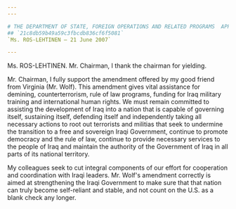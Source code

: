 ```yaml
---
---

# THE DEPARTMENT OF STATE, FOREIGN OPERATIONS AND RELATED PROGRAMS  APPROPRIATIONS ACT, 2008
## `21c8db59b49a59c3fbcdb836cf6f5081`
`Ms. ROS-LEHTINEN — 21 June 2007`

---
```



Ms. ROS-LEHTINEN. Mr. Chairman, I thank the chairman for yielding.

Mr. Chairman, I fully support the amendment offered by my good friend 
from Virginia (Mr. Wolf). This amendment gives vital assistance for 
demining, counterterrorism, rule of law programs, funding for Iraq 
military training and international human rights. We must remain 
committed to assisting the development of Iraq into a nation that is 
capable of governing itself, sustaining itself, defending itself and 
independently taking all necessary actions to root out terrorists and 
militias that seek to undermine the transition to a free and sovereign 
Iraqi Government, continue to promote democracy and the rule of law, 
continue to provide necessary services to the people of Iraq and 
maintain the authority of the Government of Iraq in all parts of its 
national territory.

My colleagues seek to cut integral components of our effort for 
cooperation and coordination with Iraqi leaders. Mr. Wolf's amendment 
correctly is aimed at strengthening the Iraqi Government to make sure 
that that nation can truly become self-reliant and stable, and not 
count on the U.S. as a blank check any longer.